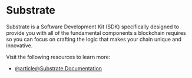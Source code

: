 # Substrate

Substrate is a Software Development Kit (SDK) specifically designed to provide you with all of the fundamental components s blockchain requires so you can focus on crafting the logic that makes your chain unique and innovative.

Visit the following resources to learn more:

- [@article@Substrate Documentation](https://docs.substrate.io/quick-start/)
